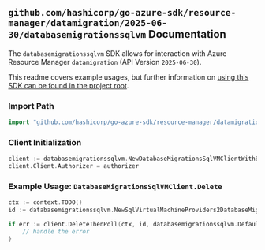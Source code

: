 
## `github.com/hashicorp/go-azure-sdk/resource-manager/datamigration/2025-06-30/databasemigrationssqlvm` Documentation

The `databasemigrationssqlvm` SDK allows for interaction with Azure Resource Manager `datamigration` (API Version `2025-06-30`).

This readme covers example usages, but further information on [using this SDK can be found in the project root](https://github.com/hashicorp/go-azure-sdk/tree/main/docs).

### Import Path

```go
import "github.com/hashicorp/go-azure-sdk/resource-manager/datamigration/2025-06-30/databasemigrationssqlvm"
```


### Client Initialization

```go
client := databasemigrationssqlvm.NewDatabaseMigrationsSqlVMClientWithBaseURI("https://management.azure.com")
client.Client.Authorizer = authorizer
```


### Example Usage: `DatabaseMigrationsSqlVMClient.Delete`

```go
ctx := context.TODO()
id := databasemigrationssqlvm.NewSqlVirtualMachineProviders2DatabaseMigrationID("12345678-1234-9876-4563-123456789012", "example-resource-group", "sqlVirtualMachineName", "databaseMigrationName")

if err := client.DeleteThenPoll(ctx, id, databasemigrationssqlvm.DefaultDeleteOperationOptions()); err != nil {
	// handle the error
}
```
